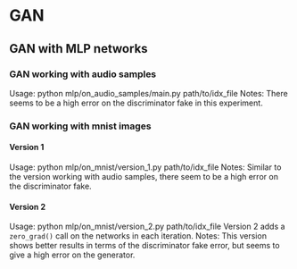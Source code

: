 # GAN

## GAN with MLP networks
### GAN working with audio samples
Usage: python mlp/on_audio_samples/main.py path/to/idx_file
Notes: There seems to be a high error on the discriminator fake in this experiment.

### GAN working with mnist images
#### Version 1
Usage: python mlp/on_mnist/version_1.py path/to/idx_file
Notes: Similar to the version working with audio samples, there seem to be a high error on the discriminator fake.

#### Version 2
Usage: python mlp/on_mnist/version_2.py path/to/idx_file
Version 2 adds a `zero_grad()` call on the networks in each iteration.
Notes: This version shows better results in terms of the discriminator fake error, but seems to give a high error on the generator.